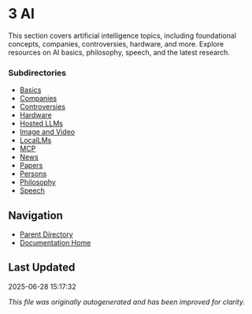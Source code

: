 # 3 AI

This section covers artificial intelligence topics, including foundational concepts, companies, controversies, hardware, and more. Explore resources on AI basics, philosophy, speech, and the latest research.

### Subdirectories
- [Basics](./basics/)
- [Companies](./companies/)
- [Controversies](./controversies/)
- [Hardware](./hardware/)
- [Hosted LLMs](./hosted_llms/)
- [Image and Video](./image_and_video/)
- [LocalLMs](./local_llms/)
- [MCP](./mcp/)
- [News](./news/)
- [Papers](./papers/)
- [Persons](./persons/)
- [Philosophy](./philosophy/)
- [Speech](./speech/)

## Navigation
- [Parent Directory](../)
- [Documentation Home](../../)

## Last Updated
2025-06-28 15:17:32

*This file was originally autogenerated and has been improved for clarity.*


